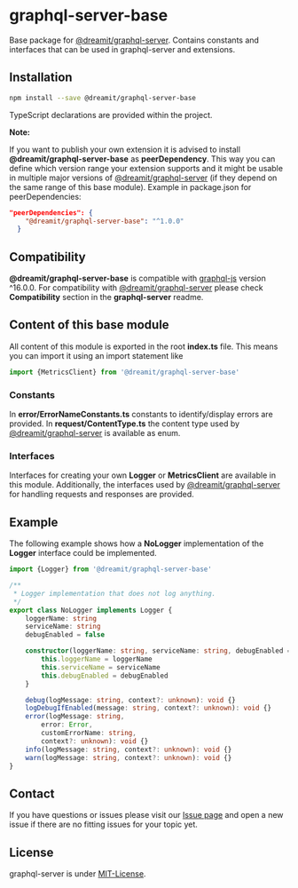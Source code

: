 # graphql-server-base

Base package for [@dreamit/graphql-server][1]. Contains constants and interfaces that can be used in graphql-server and extensions.

## Installation

```sh
npm install --save @dreamit/graphql-server-base
```

TypeScript declarations are provided within the project.

**Note:**

If you want to publish your own extension it is advised to install **@dreamit/graphql-server-base** as **peerDependency**. This way you can define which version range your extension supports and it might be usable in multiple major versions of [@dreamit/graphql-server][1] (if they depend on the same range of this base module).
Example in package.json for peerDependencies:
```json
"peerDependencies": {
    "@dreamit/graphql-server-base": "^1.0.0"
  }
```

## Compatibility

**@dreamit/graphql-server-base** is compatible with [graphql-js][2] version ^16.0.0. For compatibility with [@dreamit/graphql-server][1] please check **Compatibility** section in the **graphql-server** readme.

## Content of this base module

All content of this module is exported in the root **index.ts** file. This means you can import it using an import statement like
```typescript
import {MetricsClient} from '@dreamit/graphql-server-base'
```

### Constants

In **error/ErrorNameConstants.ts** constants to identify/display errors are provided. In **request/ContentType.ts** the content type used by [@dreamit/graphql-server][1] is available as enum.

### Interfaces

Interfaces for creating your own **Logger** or **MetricsClient** are available in this module. Additionally, the interfaces used by [@dreamit/graphql-server][1] for handling requests and responses are provided.

## Example

The following example shows how a **NoLogger** implementation of the **Logger** interface could be implemented.

```typescript
import {Logger} from '@dreamit/graphql-server-base'

/**
 * Logger implementation that does not log anything.
 */
export class NoLogger implements Logger {
    loggerName: string
    serviceName: string
    debugEnabled = false

    constructor(loggerName: string, serviceName: string, debugEnabled = false) {
        this.loggerName = loggerName
        this.serviceName = serviceName
        this.debugEnabled = debugEnabled
    }

    debug(logMessage: string, context?: unknown): void {}
    logDebugIfEnabled(message: string, context?: unknown): void {}
    error(logMessage: string,
        error: Error,
        customErrorName: string,
        context?: unknown): void {}
    info(logMessage: string, context?: unknown): void {}
    warn(logMessage: string, context?: unknown): void {}
}
```

## Contact

If you have questions or issues please visit our [Issue page](https://github.com/dreamit/graphql-server-base/issues)
and open a new issue if there are no fitting issues for your topic yet.


## License

graphql-server is under [MIT-License](./LICENSE).

[1]: https://github.com/dreamit-de/graphql-server

[2]: https://github.com/graphql/graphql-js
